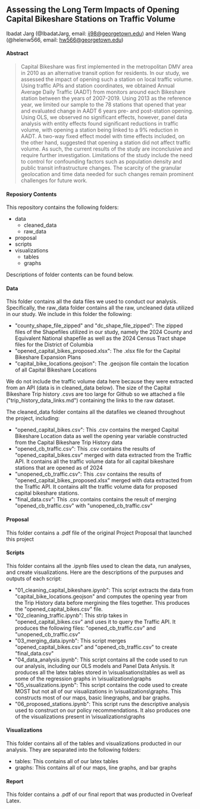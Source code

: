 ## Assessing the Long Term Impacts of Opening Capital Bikeshare Stations on Traffic Volume

Ibadat Jarg (@IbadatJarg, email: ij98@georgetown.edu) and Helen Wang (@helenw566, email: hw566@georgetown.edu)

#### Abstract

> Capital Bikeshare was first implemented in the metropolitan DMV area in 2010 as an alternative transit option for residents. In our study, we assessed the impact of opening such a station on local traffic volume. Using traffic APIs and station coordinates, we obtained Annual Average Daily Traffic (AADT) from monitors around each Bikeshare station between the years of 2007-2019. Using 2013 as the reference year, we limited our sample to the 78 stations that opened that year and evaluated change in AADT 6 years pre- and post-station opening. Using OLS, we observed no significant effects, however, panel data analysis with entity effects found significant reductions in traffic volume, with opening a station being linked to a 9% reduction in AADT. A two-way fixed effect model with time effects included, on the other hand, suggested that opening a station did not affect traffic volume. As such, the current results of the study are inconclusive and require further investigation. Limitations of the study include the need to control for confounding factors such as population density and public transit infrastructure changes. The scarcity of the granular geolocation and time data needed for such changes remain prominent challenges for future work.

#### Reposiory Contents

This repository contains the following folders: 

- data
  - cleaned_data
  - raw_data
- proposal
- scripts
- visualizations
  - tables
  - graphs

 Descriptions of folder contents can be found below.

 #### Data

This folder contains all the data files we used to conduct our analysis. Specifically, the raw_data folder contains all the raw, uncleaned data utilized in our study. We include in this folder the following:

 - "county_shape_file_zipped" and "dc_shape_file_zipped": The zipped files of the Shapefiles utilized in our study, namely the 2024 County and Equivalent National shapefile as well as the 2024 Census Tract shape files for the District of Columbia
 - "opened_capital_bikes_proposed.xlsx": The .xlsx file for the Capital Bikeshare Expansion Plans
 - "capital_bike_locations.geojson": The .geojson file contain the location of all Capital Bikeshare Locations

We do not include the traffic volume data here because they were extracted from an API (data is in cleaned_data below). The size of the Capital Bikeshare Trip history .csvs are too large for Github so we attached a file ("trip_history_data_links.md") containing the links to the raw dataset.

The cleaned_data folder contains all the datafiles we cleaned throughout the project, including:

- "opened_capital_bikes.csv": This .csv contains the merged Capital Bikeshare Location data as well the opening year variable constructed from the Capital Bikeshare Trip History data
- "opened_cb_traffic.csv": This .csv contains the results of "opened_capital_bikes.csv" merged with data extracted from the Traffic API. It contains all the traffic volume data for all capital bikeshare stations that are opened as of 2024
- "unopened_cb_traffic.csv": This .csv contains the results of "opened_capital_bikes_proposed.xlsx" merged with data extracted from the Traffic API. It contains allt the traffic volume data for proposed capital bikeshare stations.
- "final_data.csv": This .csv contains contains the result of merging "opened_cb_traffic.csv" with "unopened_cb_traffic.csv"

#### Proposal

This folder contains a .pdf file of the original Project Proposal that launched this project

#### Scripts

This folder contains all the .ipynb files used to clean the data, run analyses, and create visualizations. Here are the descriptions of the purpuses and outputs of each script:

- "01_cleaning_capital_bikeshare.ipynb": This script extracts the data from "capital_bike_locations.geojson" and computes the opening year from the Trip History data before mergining the files together. This produces the "opened_capital_bikes.csv" file.
- "02_cleaning_traffic.ipynb": This strip takes in "opened_capital_bikes.csv" and uses it to query the Traffic API. It produces the following files: "opened_cb_traffic.csv" and "unopened_cb_traffic.csv"
- "03_merging_data.ipynb": This script merges "opened_capital_bikes.csv" and "opened_cb_traffic.csv" to create "final_data.csv"
- "04_data_analysis.ipynb": This script contains all the code used to run our analysis, including our OLS models and Panel Data Anlysis. It produces all the latex tables stored in \visualisations\tables as well as some of the regression graphs in \visualizations\graphs
- "05_visualizations.ipynb": This script contains the code used to create MOST but not all of our visualizations in \visualizations\graphs. This constructs most of our maps, basic linegraphs, and bar graphs.
- "06_proposed_stations.ipynb": This script runs the descriptive analysis used to construct on our policy recommendations. It also produces one of the visualizations present in \visualizations\graphs

#### Visualizations

This folder contains all of the tables and visualizations producted in our analysis. They are separated into the following folders:

 - tables: This contains all of our latex tables
 - graphs: This contains all of our maps, line graphs, and bar graphs

#### Report

This folder contains a .pdf of our final report that was producted in Overleaf Latex.
